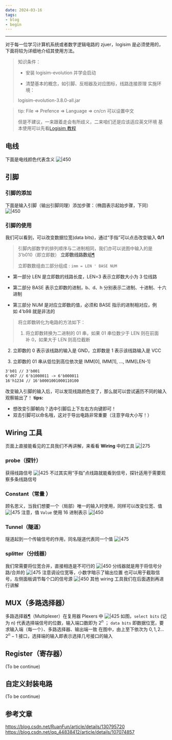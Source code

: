 ```yaml
---
date: 2024-03-16
tags:
- blog
- begin
---
```

***
对于每一位学习计算机系统或者数字逻辑电路的 zjuer，logisim 是必须使用的，下面将较为详细地介绍其使用方法。
> 知识条件：
> 
> - 安装 logisim-evolution 并学会启动
> 
> - 清楚基本的概念，如引脚、反相器及对应图标，线路连接原理
> 实施环境：
> 
> logisim-evolution-3.8.0-all.jar
<!-- more -->
> tip: File => Prefence => Language => cn/cn 可以设置中文
> 
> 但是不建议，一来跟着走会有所歧义，二来咱们还是应该适应英文环境
基本使用可以先看[Logisim 教程](https://soc.ustc.edu.cn/COD/other/logisim/)
## 电线
下面是电线颜色代表含义
![|450](attachments/logisim%20基本使用-1.png)
## 引脚
### 引脚的添加
下面是输入引脚（输出引脚同理）添加步骤：（椭圆表示起始步骤，下同）
![|450](attachments/logisim%20基本使用.png)
### 引脚的使用
我们可以看到，可以改变数据位宽(data bits)，通过“手指”可以点击改变输入 **0/1**
> 引脚内部数字的排列顺序与二进制相同，我们亦可以说图中输入的是 3'b010（即立即数）
> **立即数线路数组**[¶](https://zju-sys.pages.zjusct.io/sys1/sys1-sp24/lab1-1/#_11 "Permanent link")
>
> 立即数数组由三部分组成 : `imm = LEN ' BASE NUM`
> 
- 第一部分 LEN 是立即数的线路长度，LEN=3 表示立即数大小为 3 位线路
> 
- 第二部分 BASE 表示立即数的进制，b、d、h 分别表示二进制、十进制、十六进制
> 
- 第三部分 NUM 是对应立即数的值，必须和 BASE 指示的进制相对应，例如 4'b98 就是非法的
> 
> 将立即数转化为电路的方法如下：
> 1. 将立即数转换为二进制的 01 串，如果 01 串位数少于 LEN 则在前面补 0，如果大于 LEN 则高位截断
> 
2. 立即数的 0 表示该线路的输入是 GND，立即数是 1 表示该线路输入是 VCC
> 
3. 立即数的 01 串从低位到高位依次是 IMM[0], IMM[1], ..., IMM[LEN-1]
```txt
3'b01 // 3'b001 
6'd67 // 6'b1000011 -> 6'b000011 
16'h1234 // 16'b0001001000110100
```
改变输入引脚的输入后，可以发现线路颜色变了，那么就可以尝试遍历不同的输入观察输出了！
**tips:**
- 想改变引脚朝向？选中引脚后上下左右方向键即可！
- 双击引脚可以命名哦，这对于导出电路非常重要（注意字母大小写！）
## Wiring 工具
页面上直接能看见的工具我们不再讲解，来看看 **Wiring** 中的工具
![|275](attachments/logisim%20基本使用-2.png)
### probe（探针）
获得线路信号
![|425](attachments/logisim%20基本使用-3.png)
不过其实用“手指”点线路就能看到信号，探针适用于需要观察多条线路信号
### Constant（常量 ）
顾名思义，当我们想要一个（局部）唯一的输入时使用，同样可以改变位宽、值
![|475](attachments/logisim%20基本使用-4.png)
注意，值 `Value` 使用 16 进制表示
![|450](attachments/logisim%20基本使用-5.png)
### Tunnel（隧道）
隧道起到一个传输信号的作用，同名隧道代表同一个值
![|475](attachments/logisim%20基本使用-6.png)
### splitter（分线器）
我们常需要将位宽合并，直接相连是不可行的
![|450](attachments/logisim%20基本使用-7.png)
分线器就是用于将信号分路/合并的
![|475](attachments/logisim%20基本使用-8.png)
注意调设位宽等，小数字暗示了输出位置
也可以用于截取信号，左侧面板调节每个口的信号源
![|450](attachments/logisim%20基本使用-9.png)
其他 wiring 工具我们在后面遇到再进行讲解
## MUX（多路选择器）
多路选择器[¶](https://zju-sys.pages.zjusct.io/sys1/sys1-sp24/lab1-1/#multiplexer "Permanent link")（Multiplexer）在复用器 Plexers 中
![|425](attachments/logisim%20基本使用-10.png)
如图，`select bits` (记为 n) 代表选择端信号的位数，输入端口数即为 $2^{n}$ ；
`data bits` 即数据位宽，要求输入端（每一个）、多路选择器、输出端一致
在图中，由上至下依次为 $0,1,2\dots 2^{n}-1$ 接口，选择端的输入即表示选择几号接口的输入
## Register（寄存器）
(To be continue)
## 自定义封装电路
(To be continue)
## 参考文章
https://blog.csdn.net/RuanFun/article/details/130795720
https://blog.csdn.net/qq_44838412/article/details/107074857